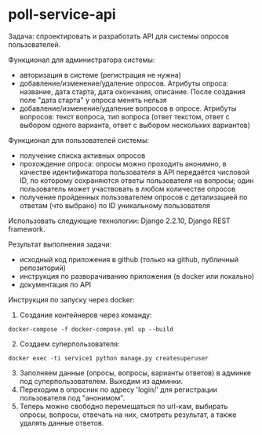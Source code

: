# poll-service-api

Задача: спроектировать и разработать API для системы опросов пользователей.

Функционал для администратора системы:

- авторизация в системе (регистрация не нужна)
- добавление/изменение/удаление опросов. Атрибуты опроса: название, дата старта, дата окончания, описание. После создания поле "дата старта" у опроса менять нельзя
- добавление/изменение/удаление вопросов в опросе. Атрибуты вопросов: текст вопроса, тип вопроса (ответ текстом, ответ с выбором одного варианта, ответ с выбором нескольких вариантов)

Функционал для пользователей системы:

- получение списка активных опросов
- прохождение опроса: опросы можно проходить анонимно, в качестве идентификатора пользователя в API передаётся числовой ID, по которому сохраняются ответы пользователя на вопросы; один пользователь может участвовать в любом количестве опросов
- получение пройденных пользователем опросов с детализацией по ответам (что выбрано) по ID уникальному пользователя

Использовать следующие технологии: Django 2.2.10, Django REST framework.

Результат выполнения задачи:
- исходный код приложения в github (только на github, публичный репозиторий)
- инструкция по разворачиванию приложения (в docker или локально)
- документация по API



Инструкция по запуску через docker:

1. Создание контейнеров через команду: 

```shell
docker-compose -f docker-compose.yml up --build
```

2. Создаем суперпользователя:

```shell
docker exec -ti service1 python manage.py createsuperuser
```
3. Заполняем данные (опросы, вопросы, варианты ответов) в админке под суперпользователем. Выходим из админки.
4. Переходим в опросник по адресу 'login/' для регистрации пользователя под "анонимом".
5. Теперь можно свободно перемещаться по url-кам, выбирать опросы, вопросы, отвечать на них, смотреть результат, а
также удалять данные ответов.
